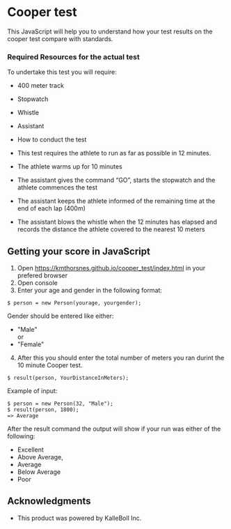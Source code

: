 # Cooper test

This JavaScript will help you to understand how your test results on the cooper test compare with standards.

### Required Resources for the actual test

To undertake this test you will require:

* 400 meter track
* Stopwatch
* Whistle
* Assistant
* How to conduct the test
* This test requires the athlete to run as far as possible in 12 minutes.

* The athlete warms up for 10 minutes
* The assistant gives the command “GO”,  starts the stopwatch and the athlete commences the test
* The assistant keeps the athlete informed of the remaining time at the end of each lap (400m)
* The assistant blows the whistle when the 12 minutes has elapsed and records the distance the athlete covered to the nearest 10 meters

## Getting your score in JavaScript

1. Open https://kmthorsnes.github.io/cooper_test/index.html in your prefered browser
2. Open console
3. Enter your age and gender in the following format:

```
$ person = new Person(yourage, yourgender);
```
Gender should be entered like either:

* "Male" <br/>or
* "Female"

4. After this you should enter the total number of meters you ran durint the 10 minute Cooper test. 
```
$ result(person, YourDistanceInMeters);
```
Example of input:
```
$ person = new Person(32, "Male");
$ result(person, 1800);
=> Average
```
After the result command the output will show if your run was either of the following: <br/>
* Excellent
* Above Average,
* Average
* Below Average
* Poor

## Acknowledgments

* This product was powered by KalleBoll Inc.
